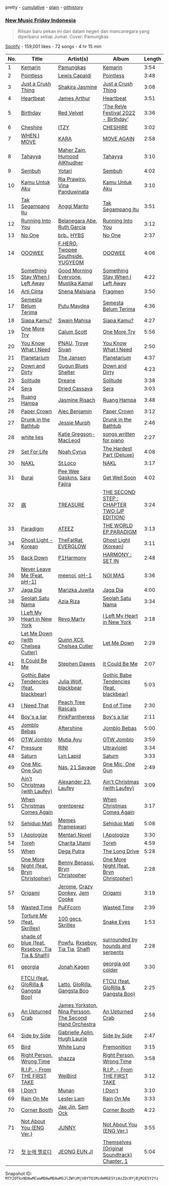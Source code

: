 pretty - [cumulative](/playlists/cumulative/37i9dQZF1DX8vAahjzdXGC.md) - [plain](/playlists/plain/37i9dQZF1DX8vAahjzdXGC) - [githistory](https://github.githistory.xyz/mackorone/spotify-playlist-archive/blob/main/playlists/plain/37i9dQZF1DX8vAahjzdXGC)

### [New Music Friday Indonesia](https://open.spotify.com/playlist/37i9dQZF1DX8vAahjzdXGC)

> Rilisan baru pekan ini dari dalam negeri dan mancanegara yang diperbarui setiap Jumat\. Cover: Pamungkas

[Spotify](https://open.spotify.com/user/spotify) - 159,001 likes - 72 songs - 4 hr 15 min

| No. | Title | Artist(s) | Album | Length |
|---|---|---|---|---|
| 1 | [Kemarin](https://open.spotify.com/track/0FYKoqCrIte8iCt3Mn4nd9) | [Pamungkas](https://open.spotify.com/artist/7d86ERlvO5UG44j7Va0Y0C) | [Kemarin](https://open.spotify.com/album/47q9YafSyI0EIa8uIDTTNP) | 3:54 |
| 2 | [Pointless](https://open.spotify.com/track/4JBiO7wRnE6ueszEUpo347) | [Lewis Capaldi](https://open.spotify.com/artist/4GNC7GD6oZMSxPGyXy4MNB) | [Pointless](https://open.spotify.com/album/7DA9v7969Er1YXEb0z41E7) | 3:48 |
| 3 | [Just a Crush Thing](https://open.spotify.com/track/2VirB9Zej4MbwC1x8WcfWx) | [Shakira Jasmine](https://open.spotify.com/artist/18nKUAfNnowoqfqDhwI3X3) | [Just a Crush Thing](https://open.spotify.com/album/3l2H3rjDgNCX4dizR3izOY) | 3:08 |
| 4 | [Heartbeat](https://open.spotify.com/track/2RSHP21KqTUkCfy4xgwuN1) | [James Arthur](https://open.spotify.com/artist/4IWBUUAFIplrNtaOHcJPRM) | [Heartbeat](https://open.spotify.com/album/5Bsydl8rvTJkqZBFU8vv0d) | 3:51 |
| 5 | [Birthday](https://open.spotify.com/track/4LJgBT9yo0beHlaBesCFEv) | [Red Velvet](https://open.spotify.com/artist/1z4g3DjTBBZKhvAroFlhOM) | [‘The ReVe Festival 2022 \- Birthday’](https://open.spotify.com/album/58OR7UoaJkJzqeQGClHzh1) | 3:36 |
| 6 | [Cheshire](https://open.spotify.com/track/7ixVW7RobslvMrvlzHYLha) | [ITZY](https://open.spotify.com/artist/2KC9Qb60EaY0kW4eH68vr3) | [CHESHIRE](https://open.spotify.com/album/2a1ezg7hE6Dyuymv1aCnkm) | 3:02 |
| 7 | [WHEN I MOVE](https://open.spotify.com/track/7gjNxZa0eOEFLY1So9s3fC) | [KARA](https://open.spotify.com/artist/7aZ221EQfonNG2lO9Hh192) | [MOVE AGAIN](https://open.spotify.com/album/6VxGMuJlJzQgxUca7zRqGk) | 2:58 |
| 8 | [Tahayya](https://open.spotify.com/track/0ix2UI2pSqOYh80gGaL3s1) | [Maher Zain](https://open.spotify.com/artist/6PUZZX4GCzeFS0GaDWxVwz), [Humood AlKhudher](https://open.spotify.com/artist/0m5YepvtZWhXhNhAqrc50S) | [Tahayya](https://open.spotify.com/album/4ldVX4AOiIhZwR4QuNo6mZ) | 3:10 |
| 9 | [Sembuh](https://open.spotify.com/track/3rlgWEwO0UKeBaESgAYcr5) | [Yotari](https://open.spotify.com/artist/2IGbyqqfidUAYqW19slJuR) | [Sembuh](https://open.spotify.com/album/3mdE0R7C6aW4BxzGzpyZv1) | 4:02 |
| 10 | [Kamu Untuk Aku](https://open.spotify.com/track/2KZSGcBnFWAiwAWdKlIHmv) | [Ria Prawiro](https://open.spotify.com/artist/7teNOhHa6Vpbr61YfLuBOM), [Vina Panduwinata](https://open.spotify.com/artist/2RbLkzeXt1nlcW5JS7aBAD) | [Kamu Untuk Aku](https://open.spotify.com/album/4xYWU4M0JKyC9GbkDuiC6F) | 3:10 |
| 11 | [Tak Segampang Itu](https://open.spotify.com/track/26cvTWJq2E1QqN4jyH2OTU) | [Anggi Marito](https://open.spotify.com/artist/1JvbNeV9zG9Sew1JyaWsyx) | [Tak Segampang Itu](https://open.spotify.com/album/6gO5mDyNTqiIqHItRil4OG) | 3:51 |
| 12 | [Running Into You](https://open.spotify.com/track/1LA129OOQmzv4mqKAnwwo1) | [Belanegara Abe](https://open.spotify.com/artist/7ynDbLbbf0ldcQvzPyALuA), [Ruth Garcia](https://open.spotify.com/artist/3VhvDHThiOy3cUZvAR1ZKq) | [Running Into You](https://open.spotify.com/album/6fMmsTrM38lqeCYhOacjrr) | 3:12 |
| 13 | [No One](https://open.spotify.com/track/0qbZA3IPjeb8lBZ4SZtEHd) | [brb.](https://open.spotify.com/artist/2XBiI8PjCnjJ3XKWtiKcvc), [HYBS](https://open.spotify.com/artist/4mr4X9nJC8DPlNukWbgAaI) | [No One](https://open.spotify.com/album/2h2DQrNPw1aDsuy8xO1GZY) | 2:37 |
| 14 | [OOOWEE](https://open.spotify.com/track/0OVidAFsl94UqP9RZHX50W) | [F.HERO](https://open.spotify.com/artist/2MnMuRYL9qsGvWPsZGeDGQ), [Twopee Southside](https://open.spotify.com/artist/4ElNwSJyLhUjurznOPLmRn), [YUGYEOM](https://open.spotify.com/artist/3ohXmy1PGdB3XgzhPqQ0tY) | [OOOWEE](https://open.spotify.com/album/6WJ95w21cyMFdDtp2babUG) | 4:06 |
| 15 | [Something Stay When I Left Away](https://open.spotify.com/track/3NuEAAZWh4CaW1wrzmXvaH) | [Good Morning Everyone](https://open.spotify.com/artist/6HyZoYVf8K9abFPxwhJcbK), [Mustika Kamal](https://open.spotify.com/artist/1T6Mlq5GKfZikxVr3r4Rc3) | [Something Stay When I Left Away](https://open.spotify.com/album/2wyuFecmfuwujogI3YEky9) | 4:22 |
| 16 | [Arti Cinta](https://open.spotify.com/track/1wuoGtnAIaA2RcXZkHVo5a) | [Shena Malsiana](https://open.spotify.com/artist/1UpiPeTurOAzrCPnA1HxeP) | [Fragmen](https://open.spotify.com/album/0CE8roFg0dChwkpLf4ekkL) | 3:50 |
| 17 | [Semesta Belum Terima](https://open.spotify.com/track/4UqXky0r8xGezVhRgOjWsn) | [Putu Maydea](https://open.spotify.com/artist/6Nhn9pZFDzY4jaw4F7Pj3b) | [Semesta Belum Terima](https://open.spotify.com/album/6Qa3v84TPhJuUgDepvpVmK) | 4:36 |
| 18 | [Siapa Kamu?](https://open.spotify.com/track/4Uv0z8w1mg3AtrQ1WiJLRr) | [Swain Mahisa](https://open.spotify.com/artist/1NxvaSNXl4u4GRBfCF7Xcp) | [Siapa Kamu?](https://open.spotify.com/album/1X5PZHYimHWGKSl8eOAmuc) | 4:27 |
| 19 | [One More Try](https://open.spotify.com/track/6xfXvPKTvGEo5xAXcuiIr5) | [Calum Scott](https://open.spotify.com/artist/6ydoSd3N2mwgwBHtF6K7eX) | [One More Try](https://open.spotify.com/album/3RekhTEhQfdXOKlOAgjJiO) | 5:56 |
| 20 | [You Know What I Need](https://open.spotify.com/track/3oyBjanJeqPz5cOMDedCyl) | [PNAU](https://open.spotify.com/artist/6n28c9qs9hNGriNa72b26u), [Troye Sivan](https://open.spotify.com/artist/3WGpXCj9YhhfX11TToZcXP) | [You Know What I Need](https://open.spotify.com/album/1lp2zvRCCMYOAxAgtVLFU2) | 2:50 |
| 21 | [Planetarium](https://open.spotify.com/track/3ikrSi5iYSLEqhJNTRs3hA) | [The Jansen](https://open.spotify.com/artist/0q3MCOdd2qGlN2TxJdr0SQ) | [Planetarium](https://open.spotify.com/album/30PmhhjbZ0uXmLQqbRcBeW) | 4:37 |
| 22 | [Down and Dirty](https://open.spotify.com/track/4OMmDFQIgN5VQkL4JwwdyD) | [Gugun Blues Shelter](https://open.spotify.com/artist/5sIvntdXv3HcJucbkLNePp) | [Down and Dirty](https://open.spotify.com/album/1XkQWWbvbqV6sYxqGZAlT5) | 4:23 |
| 23 | [Solitude](https://open.spotify.com/track/1Tn7cUi0j40twvnJKl5OOW) | [Dreane](https://open.spotify.com/artist/3jGBrkfigCO8a21DpyiOMa) | [Solitude](https://open.spotify.com/album/2lv3jXwprDdxCMFo1op1hX) | 3:38 |
| 24 | [Sera](https://open.spotify.com/track/5fJyD0EG6uBxcExhUlYZZq) | [Dried Cassava](https://open.spotify.com/artist/0ZFOqczQaOVygEA3lFm244) | [Sera](https://open.spotify.com/album/1ZTFntttDauVPZGMS2iiTH) | 3:03 |
| 25 | [Ruang Hampa](https://open.spotify.com/track/5AQT7wjXLxfe9V2XbyycIo) | [Jasmine Risach](https://open.spotify.com/artist/2BNcSe8pI5AHKmYV6D1JIj) | [Ruang Hampa](https://open.spotify.com/album/3rc9rcijB5Vv6uiW3L2gSQ) | 3:48 |
| 26 | [Paper Crown](https://open.spotify.com/track/2fB0qwP98V9Yrv3mgR6IJJ) | [Alec Benjamin](https://open.spotify.com/artist/5IH6FPUwQTxPSXurCrcIov) | [Paper Crown](https://open.spotify.com/album/7sQDzWYBQavRBvvamkslFe) | 3:12 |
| 27 | [Drunk in the Bathtub](https://open.spotify.com/track/1EFfOdupn1DbhX9WLP5efs) | [Jessie Murph](https://open.spotify.com/artist/2yLzlEFtIS0Q9UkyBZdQA7) | [Drunk in the Bathtub](https://open.spotify.com/album/7sbfuEc5X1TwieMFPRXn6t) | 2:46 |
| 28 | [white lies](https://open.spotify.com/track/3twtKmTjKfNjavNLZg5jLH) | [Katie Gregson\-MacLeod](https://open.spotify.com/artist/2xCYQunn7ZXK6qOwXWPvcF) | [songs written for piano](https://open.spotify.com/album/4b3sAKmiYUPq7OCe7JEX4O) | 2:27 |
| 29 | [Set For Life](https://open.spotify.com/track/6W9w3qHhJMALd82l6do6F3) | [Noah Cyrus](https://open.spotify.com/artist/55fhWPvDiMpLnE4ZzNXZyW) | [The Hardest Part \(Deluxe\)](https://open.spotify.com/album/7jeMBMO8h8d3H7opdsNfIy) | 4:08 |
| 30 | [NAKL](https://open.spotify.com/track/5B5GdlTLWNEHES8WzUemM9) | [St.Loco](https://open.spotify.com/artist/2iPYvBxwK5zXZZVPwM9uiq) | [NAKL](https://open.spotify.com/album/5TVpZBt2QWqhpZ4lmC3oFH) | 3:17 |
| 31 | [Burai](https://open.spotify.com/track/2JLDM5SjwL5IQHO7kUXBmM) | [Pee Wee Gaskins](https://open.spotify.com/artist/62USA8ccl2yj1sSVyqL2LR), [Sara Fajira](https://open.spotify.com/artist/5YwqDzUzArjMlfxI6sQRgP) | [Get Well Soon](https://open.spotify.com/album/34mlaXTaClliF8ol5Hudz2) | 4:02 |
| 32 | [病](https://open.spotify.com/track/16Dklj36BXIa9bY1ZgP7DK) | [TREASURE](https://open.spotify.com/artist/3KonOYiLsU53m4yT7gNotP) | [THE SECOND STEP : CHAPTER TWO \(JP EDITION\)](https://open.spotify.com/album/1ITJ3AY63eEUnMxZTV735E) | 3:24 |
| 33 | [Paradigm](https://open.spotify.com/track/2YeteVB8F8UkB5gmRPevLm) | [ATEEZ](https://open.spotify.com/artist/68KmkJeZGfwe1OUaivBa2L) | [THE WORLD EP.PARADIGM](https://open.spotify.com/album/2f1QQQD15aeu9e5EWO3XrA) | 3:13 |
| 34 | [Ghost Light \- Korean](https://open.spotify.com/track/0mk7F66a74tOPkO1pYbW8B) | [TheFatRat](https://open.spotify.com/artist/3OKg7YbOIatODzkRIbLJR4), [EVERGLOW](https://open.spotify.com/artist/3ZZzT0naD25RhY2uZvIKkJ) | [Ghost Light \(Korean\)](https://open.spotify.com/album/52cC9igs2O1XVSRzF5gaSk) | 3:11 |
| 35 | [Back Down](https://open.spotify.com/track/7EP9G7AIKrywWGdYsYZzGv) | [P1Harmony](https://open.spotify.com/artist/3JjvsPeGMbDJqsphe2z8xU) | [HARMONY : SET IN](https://open.spotify.com/album/1JDHisMjuJ1QkhcXiiLnnX) | 2:48 |
| 36 | [Never Leave Me \(Feat\. pH\-1\)](https://open.spotify.com/track/3t0jz1RuFVgLHb0E5rG8TI) | [meenoi](https://open.spotify.com/artist/5KuvNz7npsGeDJdk8QHMVH), [pH\-1](https://open.spotify.com/artist/2u7CP5T30c8ctenzXgEV1W) | [NOI MAS](https://open.spotify.com/album/2lLUXuBMZZWb8NdSd3BIwm) | 3:36 |
| 37 | [Jaga Dia](https://open.spotify.com/track/0Bjwb60eRrT3dRoZ8BDNVu) | [Marizka Juwita](https://open.spotify.com/artist/5r4gOmUjJEcCjj749iGCsf) | [Jaga Dia](https://open.spotify.com/album/3P0WTX21RVzphTgqCRzZt8) | 4:00 |
| 38 | [Seolah Satu Nama](https://open.spotify.com/track/5xOaNKnsfkSzeagxIeHtGx) | [Azia Riza](https://open.spotify.com/artist/1KGM9rClQHr594EvCosOFQ) | [Seolah Satu Nama](https://open.spotify.com/album/0F5prVQSKbaLPUmqRPSW91) | 3:34 |
| 39 | [I Left My Heart in New York](https://open.spotify.com/track/5Yqpl8oC5f1aXDtfwlcfdZ) | [Revo Marty](https://open.spotify.com/artist/0j2PjDgskS5HrDs3qFaJkT) | [I Left My Heart in New York](https://open.spotify.com/album/2GOX5gGuaF3CCM2DKbMPSA) | 3:18 |
| 40 | [Let Me Down \(with Chelsea Cutler\)](https://open.spotify.com/track/0ulm3WgGZsMAgwwv0Zg00W) | [Quinn XCII](https://open.spotify.com/artist/3ApUX1o6oSz321MMECyIYd), [Chelsea Cutler](https://open.spotify.com/artist/5JMLG56F1X5mFmWNmS0iAp) | [Let Me Down](https://open.spotify.com/album/30hk8tSh4WijrOfesqXZLx) | 2:29 |
| 41 | [It Could Be Me](https://open.spotify.com/track/00fMrdknKRNqnnBl3EkftU) | [Stephen Dawes](https://open.spotify.com/artist/3jTU1IOqkO7Mz4zdbXPose) | [It Could Be Me](https://open.spotify.com/album/7cdgnWWIJi8NhLqtwbotba) | 2:07 |
| 42 | [Gothic Babe Tendencies \(feat\. blackbear\)](https://open.spotify.com/track/3l207IhDzpcRe5MlgNM7ZX) | [Julia Wolf](https://open.spotify.com/artist/5yvGiZLSWJTPBlZpVbPnEZ), [blackbear](https://open.spotify.com/artist/2cFrymmkijnjDg9SS92EPM) | [Gothic Babe Tendencies \(feat\. blackbear\)](https://open.spotify.com/album/28jYKoBBu4hjMUPBU5cL6n) | 5:03 |
| 43 | [I Need That](https://open.spotify.com/track/3rgnM3MBkpsuVeSwmtXYia) | [Peach Tree Rascals](https://open.spotify.com/artist/0imE3buPhAowREqCrr4CYe) | [End of Time](https://open.spotify.com/album/6lRDlZ73raNJQKDXcUzdKU) | 2:30 |
| 44 | [Boy's a liar](https://open.spotify.com/track/3NanY0K4okhIQzL33U5Ad8) | [PinkPantheress](https://open.spotify.com/artist/78rUTD7y6Cy67W1RVzYs7t) | [Boy's a liar](https://open.spotify.com/album/5Kdlc7Kds94W7UFFg6Me0N) | 2:11 |
| 45 | [Jomblo Bebas](https://open.spotify.com/track/3mPDuHZEsLMVP4y5TT7NZg) | [Aftershine](https://open.spotify.com/artist/6daEl3JyMDgK52fKuqPelL) | [Jomblo Bebas](https://open.spotify.com/album/4s4sqy5K3fNmRfiSQ4HTy7) | 5:00 |
| 46 | [OTW Jomblo](https://open.spotify.com/track/4vgvcxXDeXHvSjbJkIQA5u) | [Mutia Ayu](https://open.spotify.com/artist/79OLLTbSJiF902xNECCrV6) | [OTW Jomblo](https://open.spotify.com/album/3YHka4fHbVAdDxIQXrgCrE) | 3:59 |
| 47 | [Pressure](https://open.spotify.com/track/6nrvIIOUmYydHeN8oSGOW5) | [RINI](https://open.spotify.com/artist/2joIhhX3Feq47H4QXVDOr3) | [Ultraviolet](https://open.spotify.com/album/5g5HcmYzRNykfx3Hce5X45) | 3:34 |
| 48 | [Saturn](https://open.spotify.com/track/3F3YMGCp5ErvS14f71s8LX) | [Lyn Lapid](https://open.spotify.com/artist/4pfy05cNNTacuOQ6SiSu4v) | [Saturn](https://open.spotify.com/album/3zt7xkuRvDftoB76HEu3oH) | 3:33 |
| 49 | [One Mic, One Gun](https://open.spotify.com/track/7CpXFEjLntpr4GdOhTtFEv) | [Nas](https://open.spotify.com/artist/20qISvAhX20dpIbOOzGK3q), [21 Savage](https://open.spotify.com/artist/1URnnhqYAYcrqrcwql10ft) | [One Mic, One Gun](https://open.spotify.com/album/2K2es8pRFX0kOaEdXZZgMl) | 2:49 |
| 50 | [Ain't Christmas \(with Laufey\)](https://open.spotify.com/track/1ishMaKoZFGrxFdGLa2qZN) | [Alexander 23](https://open.spotify.com/artist/6sFHvCyqklnJpXC9Nh1aag), [Laufey](https://open.spotify.com/artist/7gW0r5CkdEUMm42w9XpyZO) | [Ain't Christmas \(with Laufey\)](https://open.spotify.com/album/4O0enrkdTf0pNzVAx6QeEL) | 3:09 |
| 51 | [When Christmas Comes Again](https://open.spotify.com/track/19Gx7n7xkTJ29rA8990QKx) | [grentperez](https://open.spotify.com/artist/73BLwSX6gsNeVzS7DgI4xe) | [When Christmas Comes Again](https://open.spotify.com/album/1Vw3Muq7BgvhYF5eLL5fjD) | 3:17 |
| 52 | [Sehidup Mati](https://open.spotify.com/track/3o8xuXBeHvX43Ncwxw97e6) | [Memes Prameswari](https://open.spotify.com/artist/5Tj1RJsxD4kY2S0aV86e5b) | [Sehidup Mati](https://open.spotify.com/album/4BMMCJ5u6xmr1BgnPZHMAa) | 5:08 |
| 53 | [I Apologize](https://open.spotify.com/track/2RxA11NjKsw0ecKluISVEm) | [Mentari Novel](https://open.spotify.com/artist/5DsdNBqFCoD43aPV8XhxmQ) | [I Apologize](https://open.spotify.com/album/46AMyImlIM6JpQE7zQDKAg) | 3:30 |
| 54 | [Toreh](https://open.spotify.com/track/3jjM1dJF6BKlvVWtaTJYaZ) | [Charita Utami](https://open.spotify.com/artist/48yQuRfvklyupKmridU1du) | [Toreh](https://open.spotify.com/album/4ULNgVohncf0ipOotRMvbZ) | 4:59 |
| 55 | [When](https://open.spotify.com/track/4m1WAM26xzYbTqP3yN9L0f) | [Dega Putra](https://open.spotify.com/artist/1i8OmUxiySaMGH66K7qgcj) | [The Long Drive](https://open.spotify.com/album/6RQRcoBX4sJamUYuhNz7vd) | 5:28 |
| 56 | [One More Night \(feat\. Bryn Christopher\)](https://open.spotify.com/track/2CXiOIZlCcOZToHy4JVOZZ) | [Benny Benassi](https://open.spotify.com/artist/4Ws2otunReOa6BbwxxpCt6), [Bryn Christopher](https://open.spotify.com/artist/7mWMzxN6IAIQ1tfFFtAiQv) | [One More Night \(feat\. Bryn Christopher\)](https://open.spotify.com/album/2oqQM12NWNXIydCqwDGgKJ) | 2:28 |
| 57 | [Origami](https://open.spotify.com/track/3ptUPCHJcd54Yd57BH4pnX) | [Jerome](https://open.spotify.com/artist/4xcDVatLFh6qlcm41er3LV), [Crazy Donkey](https://open.spotify.com/artist/4FFIm6lcL4VDCTWteKwspi), [Jem Cooke](https://open.spotify.com/artist/0AkL5tzM3UsDlWak9E0OwH) | [Origami](https://open.spotify.com/album/6h7sxgwYeFRWodzvuFd5T4) | 3:19 |
| 58 | [Wasted Time](https://open.spotify.com/track/1GFJ1XQcNasMpyT9R3C2ut) | [PuFFcorn](https://open.spotify.com/artist/75AWJxPcyXS5Qu2gjcbcLE) | [Wasted Time](https://open.spotify.com/album/1lBvHiiFYcvn5anUvMfqfB) | 2:39 |
| 59 | [Torture Me \(feat\. Skrillex\)](https://open.spotify.com/track/2jLrYzkqtPmTpOejm58iDu) | [100 gecs](https://open.spotify.com/artist/6PfSUFtkMVoDkx4MQkzOi3), [Skrillex](https://open.spotify.com/artist/5he5w2lnU9x7JFhnwcekXX) | [Snake Eyes](https://open.spotify.com/album/23lAnLvscWZExyGH8CneJM) | 1:53 |
| 60 | [shade of blue \(feat\. Rxseboy, Tia Tia & Shalfi\)](https://open.spotify.com/track/11JLypXfGVfs314vav1JAB) | [Powfu](https://open.spotify.com/artist/6bmlMHgSheBauioMgKv2tn), [Rxseboy](https://open.spotify.com/artist/1ScHz7wPPxVTEKsc9g3Z0c), [Tia Tia](https://open.spotify.com/artist/6fbIkBK4DW2IPnlKk9MLWS), [Shalfi](https://open.spotify.com/artist/6HJqFsXnlWehSwPu6s4BAO) | [surrounded by hounds and serpents](https://open.spotify.com/album/5iFPxq21dVb6E7RFjBSYvG) | 2:28 |
| 61 | [georgia](https://open.spotify.com/track/0oWyUnmjpaFWzZNfnQmrGc) | [Jonah Kagen](https://open.spotify.com/artist/5KsRA81UaMVKvLNiwDySfp) | [georgia got colder](https://open.spotify.com/album/0FlFeUoegYdzMZwTOVANE2) | 3:30 |
| 62 | [FTCU \(feat\. GloRilla & Gangsta Boo\)](https://open.spotify.com/track/4lxTmHPgoRWwM9QisWobJL) | [Latto](https://open.spotify.com/artist/3MdXrJWsbVzdn6fe5JYkSQ), [GloRilla](https://open.spotify.com/artist/2qoQgPAilErOKCwE2Y8wOG), [Gangsta Boo](https://open.spotify.com/artist/3ppZNqihWOzuH4A0f4KmeP) | [FTCU \(feat\. GloRilla & Gangsta Boo\)](https://open.spotify.com/album/5MnLj1SQmw3nr7oTbJgtuB) | 2:25 |
| 63 | [An Upturned Crab](https://open.spotify.com/track/2calYgBpet9NKp97I5usOH) | [James Yorkston](https://open.spotify.com/artist/53aQwuzlyn4vxxUs6Edlqw), [Nina Persson](https://open.spotify.com/artist/4nHhXbMpzESguKp9QHap0c), [The Second Hand Orchestra](https://open.spotify.com/artist/452vqsM2fVxZN37P1BZEFh) | [An Upturned Crab](https://open.spotify.com/album/6vaoF0YRyE9kn4e3JuxH7l) | 2:58 |
| 64 | [Side by Side](https://open.spotify.com/track/0AIlOIOaMDbOc38YaAfp1Q) | [Gabrielle Aplin](https://open.spotify.com/artist/3w6zswp5THsSKYLICUbDTZ), [Hugh Laurie](https://open.spotify.com/artist/5WM5zPOswRcPu07rxP2dQv) | [Side by Side](https://open.spotify.com/album/7rKwtSZtahZjbVlIphiGpD) | 2:47 |
| 65 | [Bird](https://open.spotify.com/track/3VJ5OHIiVjvxj7vN3SlbFd) | [White Lung](https://open.spotify.com/artist/2iT2Fmot4VzWgdOTgp3j9M) | [Premonition](https://open.spotify.com/album/2GOtfNmU1wjE1JkTdL7ylu) | 3:15 |
| 66 | [Right Person, Wrong Time](https://open.spotify.com/track/4O4NB0PEKsdA1wMatYuJYs) | [shazza](https://open.spotify.com/artist/6MPxSpygdpS6heZntWsnsD) | [Right Person, Wrong Time](https://open.spotify.com/album/2IyQsLuXmJsalKTgUgqiaa) | 3:58 |
| 67 | [R.I.P\. \- From THE FIRST TAKE](https://open.spotify.com/track/3zRuaNgSJWZglTMMUg2kuS) | [WeiBird](https://open.spotify.com/artist/7y3HnWCFEvWj4KM9GFSkiX) | [R.I.P\. \- From THE FIRST TAKE](https://open.spotify.com/album/3uSyClD4QM9sFQL7DNe1vs) | 3:12 |
| 68 | [I Don't](https://open.spotify.com/track/5yFtC081hlnMkXiZruPMmf) | [Munan](https://open.spotify.com/artist/3ua99a1Zgdi8qY3Cpv92gE) | [I Don't](https://open.spotify.com/album/51dAGL3zPrDnGfKj24Sqz2) | 3:10 |
| 69 | [Rain On Me](https://open.spotify.com/track/2Ha5WK1UecSA134oD4itZN) | [Lester Lam](https://open.spotify.com/artist/2oicwXEZfc7OVHxgpszBX9) | [Rain On Me](https://open.spotify.com/album/3Jvo1WUkRmZTZP0mgsQwbN) | 3:33 |
| 70 | [Corner Booth](https://open.spotify.com/track/7hVZuhe5FORe26TRdmujCA) | [Jae Jin](https://open.spotify.com/artist/7DZyLDbWn8iQTHVR5EToQ2), [Sam Ock](https://open.spotify.com/artist/0823FxAYBXOeMTOWPeH9HH) | [Corner Booth](https://open.spotify.com/album/2VKz2C9rs9X9wy8t67zzhV) | 4:22 |
| 71 | [Not About You \(ENG Ver.\)](https://open.spotify.com/track/2oVrqwOay3nKJzciiMMkTj) | [JUNNY](https://open.spotify.com/artist/0lgENJQUkqkDbpsTYEayOr) | [Not About You \(ENG Ver.\)](https://open.spotify.com/album/5tPl0Lfenstvbm2cR8Y37G) | 3:55 |
| 72 | [첫 눈에 멜로디](https://open.spotify.com/track/4nf6sG5wQe9q41xN3EpbME) | [JEONG EUN JI](https://open.spotify.com/artist/7cgAZ03K2mMaWB70gwZs92) | [Themselves \(Original Soundtrack\) Chapter\. 1](https://open.spotify.com/album/5PScVaBc0KtkXDzEVJ7xWU) | 5:04 |

Snapshot ID: `MTY2OTkxNDAwMCwwMDAwMDAwMGJlZWYzMjU0YTQ1MzdmMGE5YzAzZDc0YjBjM2E5Y2Yz`
